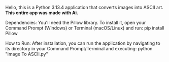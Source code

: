 Hello, this is a Python 3.13.4 application that converts images into ASCII art. **This entire app was made with Ai.**

Dependencies:
You'll need the Pillow library. To install it, open your Command Prompt (Windows) or Terminal (macOS/Linux) and run: pip install Pillow

How to Run: 
After installation, you can run the application by navigating to its directory in your Command Prompt/Terminal and executing: python "Image To ASCII.py"